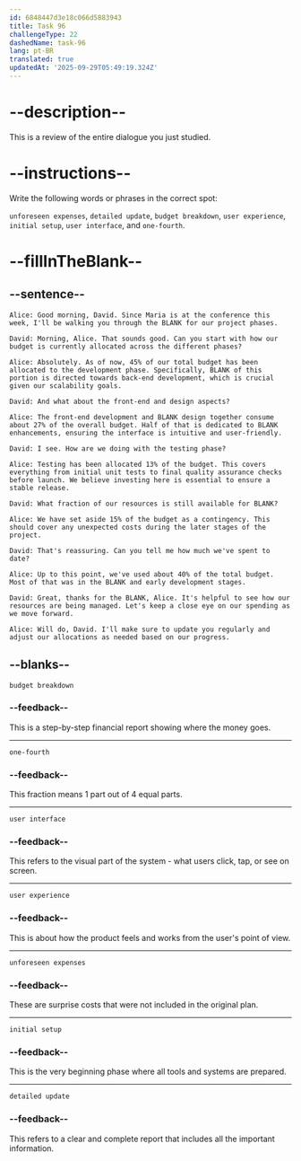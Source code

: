 ```yaml
---
id: 6848447d3e18c066d5883943
title: Task 96
challengeType: 22
dashedName: task-96
lang: pt-BR
translated: true
updatedAt: '2025-09-29T05:49:19.324Z'
---
```


<!-- REVIEW -->

# --description--

This is a review of the entire dialogue you just studied.

# --instructions--

Write the following words or phrases in the correct spot:

`unforeseen expenses`, `detailed update`, `budget breakdown`, `user experience`, `initial setup`, `user interface`, and `one-fourth`.

# --fillInTheBlank--

## --sentence--

`Alice: Good morning, David. Since Maria is at the conference this week, I'll be walking you through the BLANK for our project phases.`

`David: Morning, Alice. That sounds good. Can you start with how our budget is currently allocated across the different phases?`

`Alice: Absolutely. As of now, 45% of our total budget has been allocated to the development phase. Specifically, BLANK of this portion is directed towards back-end development, which is crucial given our scalability goals.`

`David: And what about the front-end and design aspects?`

`Alice: The front-end development and BLANK design together consume about 27% of the overall budget. Half of that is dedicated to BLANK enhancements, ensuring the interface is intuitive and user-friendly.`

`David: I see. How are we doing with the testing phase?`

`Alice: Testing has been allocated 13% of the budget. This covers everything from initial unit tests to final quality assurance checks before launch. We believe investing here is essential to ensure a stable release.`

`David: What fraction of our resources is still available for BLANK?`

`Alice: We have set aside 15% of the budget as a contingency. This should cover any unexpected costs during the later stages of the project.`

`David: That's reassuring. Can you tell me how much we've spent to date?`

`Alice: Up to this point, we've used about 40% of the total budget. Most of that was in the BLANK and early development stages.`

`David: Great, thanks for the BLANK, Alice. It's helpful to see how our resources are being managed. Let's keep a close eye on our spending as we move forward.`

`Alice: Will do, David. I'll make sure to update you regularly and adjust our allocations as needed based on our progress.`

## --blanks--

`budget breakdown`

### --feedback--

This is a step-by-step financial report showing where the money goes.

---

`one-fourth`

### --feedback--

This fraction means 1 part out of 4 equal parts.

---

`user interface`

### --feedback--

This refers to the visual part of the system - what users click, tap, or see on screen.

---

`user experience`

### --feedback--

This is about how the product feels and works from the user's point of view.

---

`unforeseen expenses`

### --feedback--

These are surprise costs that were not included in the original plan.

---

`initial setup`

### --feedback--

This is the very beginning phase where all tools and systems are prepared.

---

`detailed update`

### --feedback--

This refers to a clear and complete report that includes all the important information.
